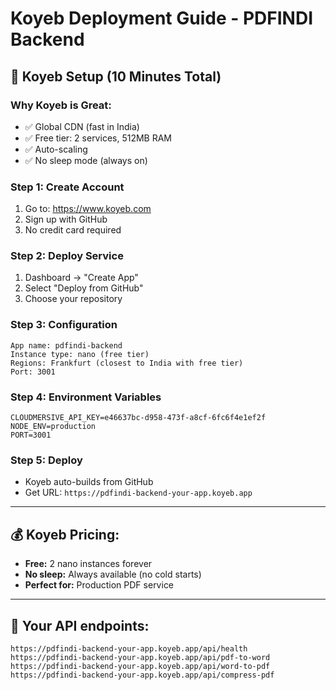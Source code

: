 # Koyeb Deployment Guide - PDFINDI Backend

## 🚀 Koyeb Setup (10 Minutes Total)

### **Why Koyeb is Great:**
- ✅ Global CDN (fast in India)
- ✅ Free tier: 2 services, 512MB RAM
- ✅ Auto-scaling
- ✅ No sleep mode (always on)

### **Step 1: Create Account**
1. Go to: https://www.koyeb.com
2. Sign up with GitHub
3. No credit card required

### **Step 2: Deploy Service**
1. Dashboard → "Create App"
2. Select "Deploy from GitHub"
3. Choose your repository

### **Step 3: Configuration**
```
App name: pdfindi-backend
Instance type: nano (free tier)
Regions: Frankfurt (closest to India with free tier)
Port: 3001
```

### **Step 4: Environment Variables**
```
CLOUDMERSIVE_API_KEY=e46637bc-d958-473f-a8cf-6fc6f4e1ef2f
NODE_ENV=production
PORT=3001
```

### **Step 5: Deploy**
- Koyeb auto-builds from GitHub
- Get URL: `https://pdfindi-backend-your-app.koyeb.app`

---

## 💰 **Koyeb Pricing:**
- **Free:** 2 nano instances forever
- **No sleep:** Always available (no cold starts)
- **Perfect for:** Production PDF service

---

## 🎯 **Your API endpoints:**
```
https://pdfindi-backend-your-app.koyeb.app/api/health
https://pdfindi-backend-your-app.koyeb.app/api/pdf-to-word
https://pdfindi-backend-your-app.koyeb.app/api/word-to-pdf
https://pdfindi-backend-your-app.koyeb.app/api/compress-pdf
```
